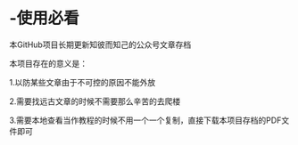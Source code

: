 # -使用必看

本GitHub项目长期更新知彼而知己的公众号文章存档

本项目存在的意义是：

1.以防某些文章由于不可控的原因不能外放

2.需要找远古文章的时候不需要那么辛苦的去爬楼

3.需要本地查看当作教程的时候不用一个一个复制，直接下载本项目存档的PDF文件即可
